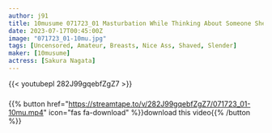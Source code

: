 ```yaml
---
author: j91
title: 10musume 071723_01 Masturbation While Thinking About Someone She Likes Sakura Nagata
date: 2023-07-17T00:45:00Z
image: "071723_01-10mu.jpg"
tags: [Uncensored, Amateur, Breasts, Nice Ass, Shaved, Slender]
maker: [10musume]
actress: [Sakura Nagata]
---
```



{{< youtubepl 282J99gqebfZgZ7 >}}
###

{{% button href="https://streamtape.to/v/282J99gqebfZgZ7/071723_01-10mu.mp4" icon="fas fa-download" %}}download this video{{% /button %}}

